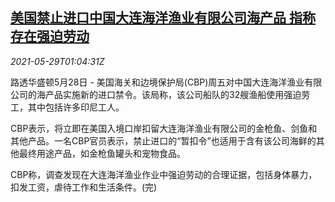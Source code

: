<!--1622251863000-->
[美国禁止进口中国大连海洋渔业有限公司海产品 指称存在强迫劳动](https://cn.reuters.com/article/us-dalian-fishery-import-ban-0529-idCNKCS2DA01A)
------

<div><i>2021-05-29T01:04:31Z</i></div><p>路透华盛顿5月28日 - 美国海关和边境保护局(CBP)周五对中国大连海洋渔业有限公司的海产品实施新的进口禁令。该局称，该公司船队的32艘渔船使用强迫劳工，其中包括许多印尼工人。</p><p>CBP表示，将立即在美国入境口岸扣留大连海洋渔业有限公司的金枪鱼、剑鱼和其他产品。一名CBP官员表示，禁止进口的“暂扣令”也适用于含有该公司海鲜的其他最终用途产品，如金枪鱼罐头和宠物食品。</p><p>CBP称，调查发现在大连海洋渔业作业中强迫劳动的合理证据，包括身体暴力，扣发工资，虐待工作和生活条件。(完)</p>
